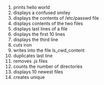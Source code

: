 1. prints hello world
2. displays a confused smiley
3. displays the contents of /etc/passwd file
4. displays contents of the two files
5. displays last lines of a file
6. displays the first 10 lines
7. displays the third line
8. cuts iron
9. writes into the file ls_cwd_content
10. duplicates last line
11. removes .js files
12. counts the number of directories
13. displays 10 newest files
14. creates unique
